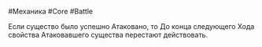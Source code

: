 #Механика  #Core  #Battle 

Если существо было успешно Атаковано, то До конца следующего Хода свойства Атаковавшего существа перестают действовать.